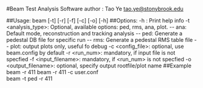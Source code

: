 
#Beam Test Analysis Software 
author : Tao Ye <tao.ye@stonybrook.edu> 

##Usage: beam [-t] [-r] [-f] [-c] [-o] [-h] 
##Options:
	-h : Print help info 
	-t <analysis_type>:  Optional, available options: ped, rms, ana, plot. 
	 -- ana: Default mode, reconstruction and  tracking analysis
	 -- ped: Generate a pedestal DB file for specific run
	 -- rms: Generate a pedestal RMS table file
	 -- plot: output plots only, useful fo debug 
	-c <config_file>: optional, use beam.config by default 
	-r <run_num>: mandatory, if input file is not specfied 
	-f <input_filename>: mandatory, if <run_num> is not specfied 
	-o <output_filename>: optional, specify output rootfile/plot name 
##Example
	beam -r 411
	beam -r 411 -c user.conf	
	beam -t ped -r 411

